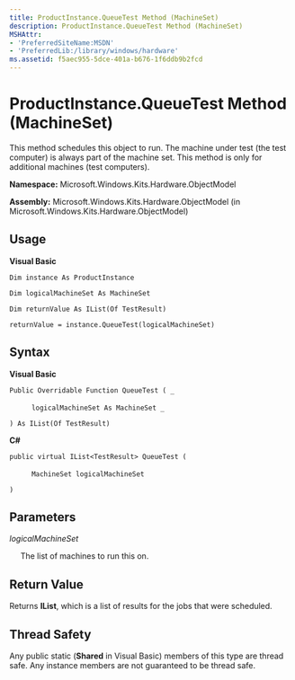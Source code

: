 ```yaml
---
title: ProductInstance.QueueTest Method (MachineSet)
description: ProductInstance.QueueTest Method (MachineSet)
MSHAttr:
- 'PreferredSiteName:MSDN'
- 'PreferredLib:/library/windows/hardware'
ms.assetid: f5aec955-5dce-401a-b676-1f6ddb9b2fcd
---
```


# ProductInstance.QueueTest Method (MachineSet)


This method schedules this object to run. The machine under test (the test computer) is always part of the machine set. This method is only for additional machines (test computers).

**Namespace:** Microsoft.Windows.Kits.Hardware.ObjectModel

**Assembly:** Microsoft.Windows.Kits.Hardware.ObjectModel (in Microsoft.Windows.Kits.Hardware.ObjectModel)

## <span id="Usage"></span><span id="usage"></span><span id="USAGE"></span>Usage


**Visual Basic**

`Dim instance As ProductInstance`

`Dim logicalMachineSet As MachineSet`

`Dim returnValue As IList(Of TestResult)`

`returnValue = instance.QueueTest(logicalMachineSet)`

## <span id="Syntax"></span><span id="syntax"></span><span id="SYNTAX"></span>Syntax


**Visual Basic**

`Public Overridable Function QueueTest ( _`

          `logicalMachineSet As MachineSet _`

`) As IList(Of TestResult)`

**C#**

`public virtual IList<TestResult> QueueTest (`

          `MachineSet logicalMachineSet`

`)`

## <span id="Parameters"></span><span id="parameters"></span><span id="PARAMETERS"></span>Parameters


*logicalMachineSet*

     The list of machines to run this on.

## <span id="Return_Value"></span><span id="return_value"></span><span id="RETURN_VALUE"></span>Return Value


Returns **IList**, which is a list of results for the jobs that were scheduled.

## <span id="Thread_Safety"></span><span id="thread_safety"></span><span id="THREAD_SAFETY"></span>Thread Safety


Any public static (**Shared** in Visual Basic) members of this type are thread safe. Any instance members are not guaranteed to be thread safe.

 

 






